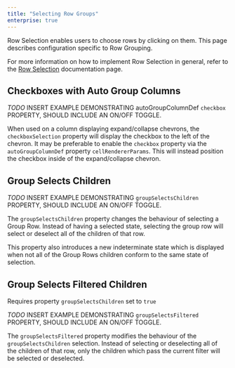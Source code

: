 ```yaml
---
title: "Selecting Row Groups"
enterprise: true
---
```


Row Selection enables users to choose rows by clicking on them. This page describes configuration specific to Row Grouping.

For more information on how to implement Row Selection in general, refer to the [Row Selection](../row-selection/) documentation page.

## Checkboxes with Auto Group Columns

*TODO* INSERT EXAMPLE DEMONSTRATING autoGroupColumnDef `checkbox` PROPERTY, SHOULD INCLUDE AN ON/OFF TOGGLE.

When used on a column displaying expand/collapse chevrons, the `checkboxSelection` property will display the checkbox to the left of the chevron. It may be preferable to enable the `checkbox` property via the `autoGroupColumnDef` property `cellRendererParams`. This will instead position the checkbox inside of the expand/collapse chevron.

## Group Selects Children

*TODO* INSERT EXAMPLE DEMONSTRATING `groupSelectsChildren` PROPERTY, SHOULD INCLUDE AN ON/OFF TOGGLE.

The `groupSelectsChildren` property changes the behaviour of selecting a Group Row. Instead of having a selected state, selecting the group row will select or deselect all of the children of that row.

This property also introduces a new indeterminate state which is displayed when not all of the Group Rows children conform to the same state of selection.

## Group Selects Filtered Children

Requires property `groupSelectsChildren` set to `true`

*TODO* INSERT EXAMPLE DEMONSTRATING `groupSelectsFiltered` PROPERTY, SHOULD INCLUDE AN ON/OFF TOGGLE.

The `groupSelectsFiltered` property modifies the behaviour of the `groupSelectsChildren` selection. Instead of selecting or deselecting all of the children of that row, only the children which pass the current filter will be selected or deselected.

